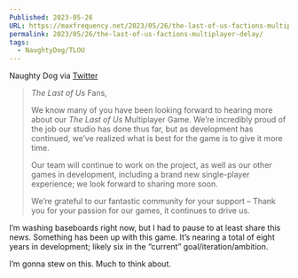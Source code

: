 ```yaml
---
Published: 2023-05-26
URL: https://maxfrequency.net/2023/05/26/the-last-of-us-factions-multiplayer-delay/
permalink: 2023/05/26/the-last-of-us-factions-multiplayer-delay/
tags:
  - NaughtyDog/TLOU
---
```

Naughty Dog via [Twitter](https://twitter.com/Naughty_Dog/status/1662166716892479488/photo/1)

> *The Last of Us* Fans,
> 
> We know many of you have been looking forward to hearing more about our *The Last of Us* Multiplayer Game. We’re incredibly proud of the job our studio has done thus far, but as development has continued, we’ve realized what is best for the game is to give it more time.
> 
> Our team will continue to work on the project, as well as our other games in development, including a brand new single-player experience; we look forward to sharing more soon.
> 
> We’re grateful to our fantastic community for your support – Thank you for your passion for our games, it continues to drive us.

I’m washing baseboards right now, but I had to pause to at least share this news. Something has been up with this game. It’s nearing a total of eight years in development; likely six in the “current” goal/iteration/ambition.

I’m gonna stew on this. Much to think about.